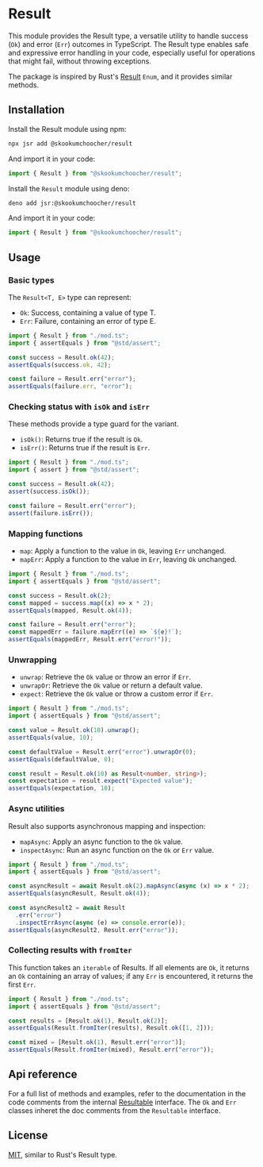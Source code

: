 # Result

This module provides the Result type, a versatile utility to handle success
(`Ok`) and error (`Err`) outcomes in TypeScript. The Result type enables safe
and expressive error handling in your code, especially useful for operations
that might fail, without throwing exceptions.

The package is inspired by Rust's
[Result](https://doc.rust-lang.org/stable/std/result/) `Enum`, and it provides
similar methods.

## Installation

Install the Result module using npm:

```bash
npx jsr add @skookumchoocher/result
```

And import it in your code:

```ts
import { Result } from "@skookumchoocher/result";
```

Install the `Result` module using deno:

```bash
deno add jsr:@skookumchoocher/result
```

And import it in your code:

```ts
import { Result } from "@skookumchoocher/result";
```

## Usage

### Basic types

The `Result<T, E>` type can represent:

- `Ok`: Success, containing a value of type T.
- `Err`: Failure, containing an error of type E.

```ts
import { Result } from "./mod.ts";
import { assertEquals } from "@std/assert";

const success = Result.ok(42);
assertEquals(success.ok, 42);

const failure = Result.err("error");
assertEquals(failure.err, "error");
```

### Checking status with `isOk` and `isErr`

These methods provide a type guard for the variant.

- `isOk()`: Returns true if the result is `Ok`.
- `isErr()`: Returns true if the result is `Err`.

```ts
import { Result } from "./mod.ts";
import { assert } from "@std/assert";

const success = Result.ok(42);
assert(success.isOk());

const failure = Result.err("error");
assert(failure.isErr());
```

### Mapping functions

- `map`: Apply a function to the value in `Ok`, leaving `Err` unchanged.
- `mapErr`: Apply a function to the value in `Err`, leaving `Ok` unchanged.

```ts
import { Result } from "./mod.ts";
import { assertEquals } from "@std/assert";

const success = Result.ok(2);
const mapped = success.map((x) => x * 2);
assertEquals(mapped, Result.ok(4));

const failure = Result.err("error");
const mappedErr = failure.mapErr((e) => `${e}!`);
assertEquals(mappedErr, Result.err("error!"));
```

### Unwrapping

- `unwrap`: Retrieve the `Ok` value or throw an error if `Err`.
- `unwrapOr`: Retrieve the `Ok` value or return a default value.
- `expect`: Retrieve the `Ok` value or throw a custom error if `Err`.

```ts
import { Result } from "./mod.ts";
import { assertEquals } from "@std/assert";

const value = Result.ok(10).unwrap();
assertEquals(value, 10);

const defaultValue = Result.err("error").unwrapOr(0);
assertEquals(defaultValue, 0);

const result = Result.ok(10) as Result<number, string>);
const expectation = result.expect("Expected value");
assertEquals(expectation, 10);
```

### Async utilities

Result also supports asynchronous mapping and inspection:

- `mapAsync`: Apply an async function to the `Ok` value.
- `inspectAsync`: Run an async function on the `Ok` or `Err` value.

```ts
import { Result } from "./mod.ts";
import { assertEquals } from "@std/assert";

const asyncResult = await Result.ok(2).mapAsync(async (x) => x * 2);
assertEquals(asyncResult, Result.ok(4));

const asyncResult2 = await Result
  .err("error")
  .inspectErrAsync(async (e) => console.error(e));
assertEquals(asyncResult2, Result.err("error"));
```

### Collecting results with `fromIter`

This function takes an `iterable` of Results. If all elements are `Ok`, it
returns an `Ok` containing an array of values; if any `Err` is encountered, it
returns the first `Err`.

```ts
import { Result } from "./mod.ts";
import { assertEquals } from "@std/assert";

const results = [Result.ok(1), Result.ok(2)];
assertEquals(Result.fromIter(results), Result.ok([1, 2]));

const mixed = [Result.ok(1), Result.err("error")];
assertEquals(Result.fromIter(mixed), Result.err("error"));
```

## Api reference

For a full list of methods and examples, refer to the documentation in the code
comments from the internal
[Resultable](./mod.ts#:~:text=Resultable%3CT%2C%20E%3E) interface. The `Ok` and
`Err` classes inheret the doc comments from the `Resultable` interface.

## License

[MIT](./LICENSE), similar to Rust's Result type.
